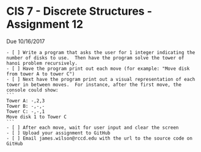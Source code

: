 ﻿# CIS 7 - Discrete Structures - Assignment 12
Due 10/16/2017

    - [ ] Write a program that asks the user for 1 integer indicating the number of disks to use.  Then have the program solve the tower of hanoi problem recursively.
	- [ ] Have the program print out each move (for example: "Move disk from tower A to tower C")
	- [ ] Next have the program print out a visual representation of each tower in between moves.  For instance, after the first move, the console could show:
	```
	Tower A: -,2,3
	Tower B: -,-,-
	Tower C: -,-,1
	Move disk 1 to Tower C
	```
	- [ ] After each move, wait for user input and clear the screen
    - [ ] Upload your assignment to GitHub
    - [ ] Email james.wilson@rccd.edu with the url to the source code on GitHub	
	
	
	